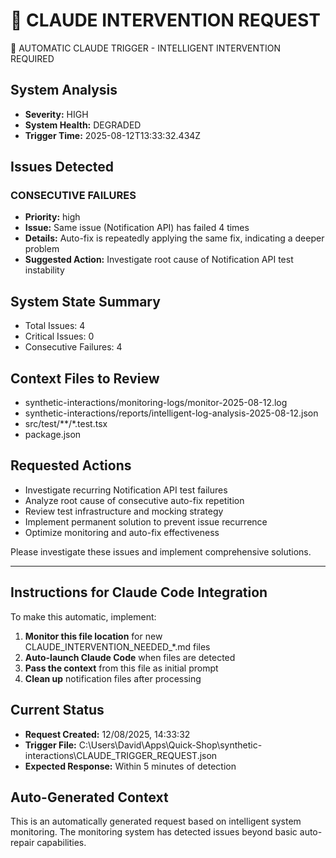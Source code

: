 # 🤖 CLAUDE INTERVENTION REQUEST


🚨 AUTOMATIC CLAUDE TRIGGER - INTELLIGENT INTERVENTION REQUIRED

## System Analysis
- **Severity:** HIGH
- **System Health:** DEGRADED
- **Trigger Time:** 2025-08-12T13:33:32.434Z

## Issues Detected

### CONSECUTIVE FAILURES
- **Priority:** high
- **Issue:** Same issue (Notification API) has failed 4 times
- **Details:** Auto-fix is repeatedly applying the same fix, indicating a deeper problem
- **Suggested Action:** Investigate root cause of Notification API test instability


## System State Summary
- Total Issues: 4
- Critical Issues: 0  
- Consecutive Failures: 4

## Context Files to Review
- synthetic-interactions/monitoring-logs/monitor-2025-08-12.log
- synthetic-interactions/reports/intelligent-log-analysis-2025-08-12.json
- src/test/**/*.test.tsx
- package.json

## Requested Actions
- Investigate recurring Notification API test failures
- Analyze root cause of consecutive auto-fix repetition
- Review test infrastructure and mocking strategy
- Implement permanent solution to prevent issue recurrence
- Optimize monitoring and auto-fix effectiveness

Please investigate these issues and implement comprehensive solutions.
      

---

## Instructions for Claude Code Integration

To make this automatic, implement:

1. **Monitor this file location** for new CLAUDE_INTERVENTION_NEEDED_*.md files
2. **Auto-launch Claude Code** when files are detected
3. **Pass the context** from this file as initial prompt
4. **Clean up** notification files after processing

## Current Status
- **Request Created:** 12/08/2025, 14:33:32
- **Trigger File:** C:\Users\David\Apps\Quick-Shop\synthetic-interactions\CLAUDE_TRIGGER_REQUEST.json
- **Expected Response:** Within 5 minutes of detection

## Auto-Generated Context
This is an automatically generated request based on intelligent system monitoring.
The monitoring system has detected issues beyond basic auto-repair capabilities.
